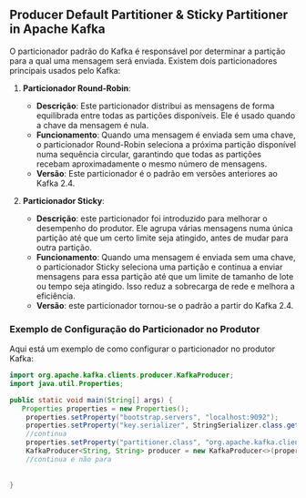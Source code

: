 ## Producer Default Partitioner & Sticky Partitioner in Apache Kafka

O particionador padrão do Kafka é responsável por determinar a partição para a qual uma mensagem será enviada. 
Existem dois particionadores principais usados pelo Kafka:

1. **Particionador Round-Robin**:
    - **Descrição**: Este particionador distribui as mensagens de forma equilibrada entre todas as partições disponíveis. Ele é usado quando a chave da mensagem é nula.
    - **Funcionamento**: Quando uma mensagem é enviada sem uma chave, o particionador Round-Robin seleciona a próxima partição disponível numa sequência circular, garantindo que todas as partições recebam aproximadamente o mesmo número de mensagens.
    - **Versão**: Este particionador é o padrão em versões anteriores ao Kafka 2.4.

2. **Particionador Sticky**:
    - **Descrição**: este particionador foi introduzido para melhorar o desempenho do produtor. Ele agrupa várias mensagens numa única partição até que um certo limite seja atingido, antes de mudar para outra partição.
    - **Funcionamento**: Quando uma mensagem é enviada sem uma chave, o particionador Sticky seleciona uma partição e continua a enviar mensagens para essa partição até que um limite de tamanho de lote ou tempo seja atingido. Isso reduz a sobrecarga de rede e melhora a eficiência.
    - **Versão**: este particionador tornou-se o padrão a partir do Kafka 2.4.

### Exemplo de Configuração do Particionador no Produtor

Aqui está um exemplo de como configurar o particionador no produtor Kafka:

```java
import org.apache.kafka.clients.producer.KafkaProducer;
import java.util.Properties;

public static void main(String[] args) {
   Properties properties = new Properties();
    properties.setProperty("bootstrap.servers", "localhost:9092");
    properties.setProperty("key.serializer", StringSerializer.class.getName());
    //continua
    properties.setProperty("partitioner.class", "org.apache.kafka.clients.producer.StickyPartitioner");
    KafkaProducer<String, String> producer = new KafkaProducer<>(properties);
    //continua e não para
   
   
}
````
